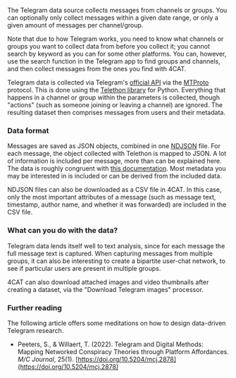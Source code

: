 The Telegram data source collects messages from channels or groups. You can optionally only collect messages within a 
given date range, or only a given amount of messages per channel/group. 

Note that due to how Telegram works, you need to know what channels or groups you want to collect data from before you 
collect it; you cannot search by keyword as you can for some other platforms. You can, however, use the search function 
in the Telegram app to find groups and channels, and then collect messages from the ones you find with 4CAT.

Telegram data is collected via Telegram's [official API](https://core.telegram.org/) via the
[MTProto](https://core.telegram.org/mtproto) protocol. This is done using the [Telethon 
library](https://docs.telethon.dev/) for Python. Everything that happens in a channel or group within the parameters 
is collected, though "actions" (such as someone joining or leaving a channel) are ignored. The resulting dataset then 
comprises messages from users and their metadata. 

### Data format
Messages are saved as JSON objects, combined in one [NDJSON](http://ndjson.org/) file. For each message, the object 
collected with Telethon is mapped to JSON. A lot of information is included per message, more than can be explained 
here. The data is roughly congruent with [this 
documentation](https://docs.telethon.dev/en/stable/modules/custom.html#telethon.tl.custom.message.Message). Most 
metadata you may be interested in is included or can be derived from the included data.

NDJSON files can also be downloaded as a CSV file in 4CAT. In this case, only the most important attributes
of a message (such as message text, timestamp, author name, and whether it was forwarded) are included in the CSV file.

### What can you do with the data?
Telegram data lends itself well to text analysis, since for each message the full message text is captured. When 
capturing messages from multiple groups, it can also be interesting to create a bipartite user-chat network, to see
if particular users are present in multiple groups.

4CAT can also download attached images and video thumbnails after creating a dataset, via the "Download Telegram 
images" processor.

### Further reading
The following article offers some meditations on how to design data-driven Telegram research.

* Peeters, S., & Willaert, T. (2022). Telegram and Digital Methods: Mapping Networked Conspiracy Theories through
  Platform Affordances. <i>M/C Journal</i>, 25(1). [https://doi.org/10.5204/mcj.2878](https://doi.org/10.5204/mcj.2878)